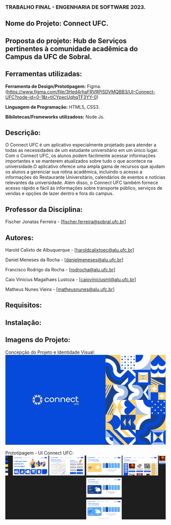 ### TRABALHO FINAL - ENGENHARIA DE SOFTWARE 2023.

## Nome do Projeto: Connect UFC.

## Proposta do projeto: Hub de Serviços pertinentes à comunidade acadêmica do Campus da UFC de Sobral.

## Ferramentas utilizadas:

**Ferramenta de Design/Prototipagem:** Figma. (https://www.figma.com/file/3Hed4rhaFRVRPlSDVMQBB3/UI-Connect-UFC?node-id=0-1&t=tlCYpecUqhqTF3YY-0)

**Linguagem de Programação:** HTML5, CSS3.

**Bibilotecas/Frameworks utilizadoss:** Node Js.

## Descrição: 

O Connect UFC é um aplicativo especialmente projetado para atender a todas as necessidades de um estudante universitário em um único lugar. Com o Connect UFC, os alunos podem facilmente acessar informações importantes e se manterem atualizados sobre tudo o que acontece na universidade.O aplicativo oferece uma ampla gama de recursos que ajudam os alunos a gerenciar sua rotina acadêmica, incluindo o acesso a informações do Restaurante  Universitário, calendários de eventos e notícias relevantes da universidade. Além disso, o Connect UFC também fornece acesso rápido e fácil às informações sobre transporte público, serviços de vendas e opções de lazer dentro e fora do campus.

## Professor da Disciplina:

Fischer Jonatas Ferreira - [fischer.ferreira@sobral.ufc.br]

## Autores:

Harold Calixto de Albuquerque - [haroldcalixtoec@alu.ufc.br]

Daniel Meneses da Rocha - [danielmeneses@alu.ufc.br]

Francisco Rodrigo da Rocha - [rodrocha@alu.ufc.br]

Caio Vinicius Magalhaes Lustoza - [caioviniciusml@alu.ufc.br]

Matheus Nunes Vieira - [matheusnunes@alu.ufc.br]

## Requisitos:

## Instalação:

## Imagens do Projeto:
Concepção do Projeto e Identidade Visual:
![Isso é uma imagem](https://github.com/caioviniciusml/Connect-UFC/blob/main/images/Project%20Concept%20Connect%20UFC.png)

Prototipagem - UI Connect UFC:
![Isso é uma imagem](https://github.com/caioviniciusml/Connect-UFC/blob/main/images/UI%20Connect%20UFC.png)
